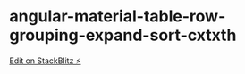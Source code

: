 # angular-material-table-row-grouping-expand-sort-cxtxth

[Edit on StackBlitz ⚡️](https://stackblitz.com/edit/angular-material-table-row-grouping-expand-sort-cxtxth)